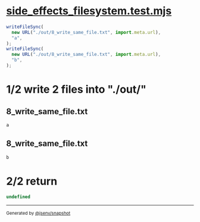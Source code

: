 # [side_effects_filesystem.test.mjs](../../side_effects_filesystem.test.mjs)

```js
writeFileSync(
  new URL("./out/8_write_same_file.txt", import.meta.url),
  "a",
);
writeFileSync(
  new URL("./out/8_write_same_file.txt", import.meta.url),
  "b",
);
```

# 1/2 write 2 files into "./out/"

## 8_write_same_file.txt
```txt
a
```

## 8_write_same_file.txt
```txt
b
```

# 2/2 return

```js
undefined
```

---

<sub>
  Generated by <a href="https://github.com/jsenv/core/tree/main/packages/tooling/snapshot">@jsenv/snapshot</a>
</sub>
